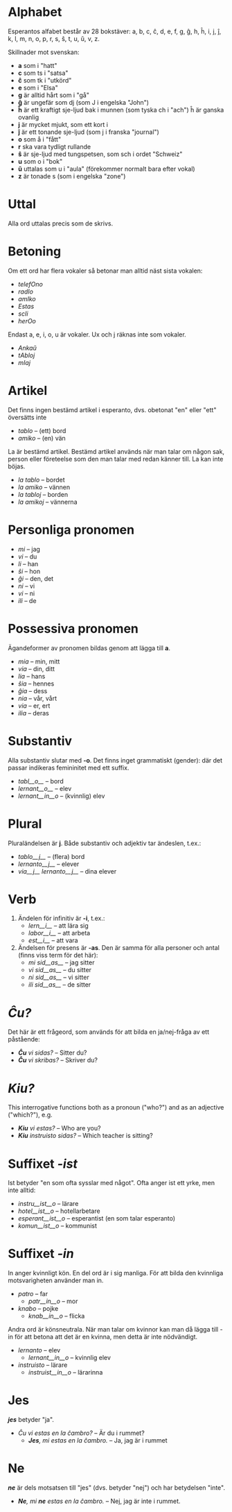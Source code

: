 # Alphabet

Esperantos alfabet består av 28 bokstäver: a, b, c, ĉ, d, e, f, g, ĝ, h, ĥ, i, j, ĵ, k, l, m, n, o, p, r, s, ŝ, t, u, ŭ, v, z.

Skillnader mot svenskan:

- __a__ som i "hatt"
- __c__ som ts i "satsa"
- __ĉ__ som tk i "utkörd"
- __e__ som i "Elsa"
- __g__ är alltid hårt som i "gå"
- __ĝ__ är ungefär som dj (som J i engelska "John")
- __ĥ__ är ett kraftigt sje-ljud bak i munnen (som tyska ch i "ach") ĥ är ganska ovanlig
- __j__ är mycket mjukt, som ett kort i
- __ĵ__ är ett tonande sje-ljud (som j i franska "journal")
- __o__ som å i "fått"
- __r__ ska vara tydligt rullande
- __ŝ__ är sje-ljud med tungspetsen, som sch i ordet "Schweiz"
- __u__ som o i "bok"
- __ŭ__ uttalas som u i "aula" (förekommer normalt bara efter vokal)
- __z__ är tonade s (som i engelska "zone")


# Uttal

Alla ord uttalas precis som de skrivs.

# Betoning

Om ett ord har flera vokaler så betonar man alltid näst sista vokalen:

- *telefOno*
- *radIo* 
- *amIko* 
- *Estas*
- *scIi*
- *herOo*

Endast a, e, i, o, u är vokaler. Ux och j räknas inte som vokaler.

- *Ankaŭ*
- *tAbloj*
- *mIaj*

# Artikel

Det finns ingen bestämd artikel i esperanto, dvs. obetonat "en" eller "ett" översätts inte

- *tablo* – (ett) bord
- *amiko* – (en) vän

La är bestämd artikel. Bestämd artikel används när man talar om någon sak, person eller företeelse som den man talar med redan känner till. La kan inte böjas. 

- *la tablo* – bordet
- *la amiko* – vännen
- *la tabloj* – borden
- *la amikoj* – vännerna

# Personliga pronomen

- *mi* – jag
- *vi* – du
- *li* – han
- *ŝi* – hon
- *ĝi* – den, det
- *ni* – vi
- *vi* – ni
- *ili* – de

# Possessiva pronomen

Ägandeformer av pronomen bildas genom att lägga till  __a__.

- *mia* – min, mitt
- *via* – din, ditt
- *lia* – hans
- *ŝia* – hennes
- *ĝia* – dess
- *nia* – vår, vårt
- *via* – er, ert
- *ilia* – deras

# Substantiv

Alla substantiv slutar med __-o__. Det finns inget grammatiskt (gender): där det passar indikeras femininitet med ett suffix.

- *tabl__o__* – bord
- *lernant__o__* – elev
- *lernant__in__o* – (kvinnlig) elev 

# Plural

Pluraländelsen är __j__. Både substantiv och adjektiv tar ändeslen, t.ex.:

- *tablo__j__* – (flera) bord
- *lernanto__j__* – elever
- *via__j__ lernanto__j__* – dina elever

# Verb

1. Ändelen för infinitiv är __-i__, t.ex.:
   - *lern__i__* – att lära sig
   - *labor__i__* – att arbeta
   - *est__i__* – att vara
2. Ändelsen för presens är __-as__. Den är samma för alla personer och antal (finns viss term för det här):
   - *mi sid__as__* – jag sitter
   - *vi sid__as__* – du sitter
   - *ni sid__as__* – vi sitter
   - *ili sid__as__* – de sitter

# *Ĉu?*

Det här är ett frågeord, som används för att bilda en ja/nej-fråga av ett påstående:

- *__Ĉu__ vi sidas?* – Sitter du?
- *__Ĉu__ vi skribas?* – Skriver du?

# *Kiu?*

This interrogative functions both as a pronoun ("who?") and as an adjective ("which?"), e.g.

- *__Kiu__ vi estas?* – Who are you?
- *__Kiu__ instruisto sidas?* – Which teacher is sitting?


# Suffixet *-ist*

Ist betyder "en som ofta sysslar med något". Ofta anger ist ett yrke, men inte alltid:

- *instru__ist__o* – lärare
- *hotel__ist__o* – hotellarbetare
- *esperant__ist__o* – esperantist (en som talar esperanto)
- *komun__ist__o* – kommunist


# Suffixet *-in*

In anger kvinnligt kön. En del ord är i sig manliga. För att bilda den kvinnliga motsvarigheten använder man in. 

- *patro* – far
    - *patr__in__o* – mor
- *knabo* – pojke
    - *knab__in__o* – flicka

Andra ord är könsneutrala. När man talar om kvinnor kan man då lägga till -in för att betona att det är en kvinna, men detta är inte nödvändigt.

- *lernanto* – elev
    - *lernant__in__o* – kvinnlig elev 
- *instruisto* – lärare
    - *instruist__in__o* – lärarinna

# Jes

*__jes__* betyder "ja".

- *Ĉu vi estas en la ĉambro?* – Är du i rummet?
  - *__Jes__, mi estas en la ĉambro.* – Ja, jag är i rummet

# Ne

*__ne__* är dels motsatsen till "jes" (dvs. betyder "nej") och har betydelsen "inte".

- *__Ne__, mi __ne__ estas en la ĉambro.* – Nej, jag är inte i rummet.
